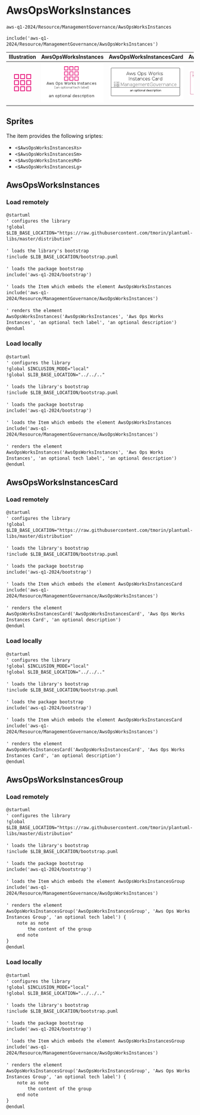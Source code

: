 # AwsOpsWorksInstances


```text
aws-q1-2024/Resource/ManagementGovernance/AwsOpsWorksInstances
```

```text
include('aws-q1-2024/Resource/ManagementGovernance/AwsOpsWorksInstances')
```



| Illustration | AwsOpsWorksInstances | AwsOpsWorksInstancesCard | AwsOpsWorksInstancesGroup |
| :---: | :---: | :---: | :---: |
| ![illustration for Illustration](../../../aws-q1-2024/Resource/ManagementGovernance/AwsOpsWorksInstances.png) | ![illustration for AwsOpsWorksInstances](../../../aws-q1-2024/Resource/ManagementGovernance/AwsOpsWorksInstances.Local.png) | ![illustration for AwsOpsWorksInstancesCard](../../../aws-q1-2024/Resource/ManagementGovernance/AwsOpsWorksInstancesCard.Local.png) | ![illustration for AwsOpsWorksInstancesGroup](../../../aws-q1-2024/Resource/ManagementGovernance/AwsOpsWorksInstancesGroup.Local.png) |



## Sprites
The item provides the following sriptes:

- `<$AwsOpsWorksInstancesXs>`
- `<$AwsOpsWorksInstancesSm>`
- `<$AwsOpsWorksInstancesMd>`
- `<$AwsOpsWorksInstancesLg>`





## AwsOpsWorksInstances

### Load remotely
```plantuml
@startuml
' configures the library
!global $LIB_BASE_LOCATION="https://raw.githubusercontent.com/tmorin/plantuml-libs/master/distribution"

' loads the library's bootstrap
!include $LIB_BASE_LOCATION/bootstrap.puml

' loads the package bootstrap
include('aws-q1-2024/bootstrap')

' loads the Item which embeds the element AwsOpsWorksInstances
include('aws-q1-2024/Resource/ManagementGovernance/AwsOpsWorksInstances')

' renders the element
AwsOpsWorksInstances('AwsOpsWorksInstances', 'Aws Ops Works Instances', 'an optional tech label', 'an optional description')
@enduml
```

### Load locally
```plantuml
@startuml
' configures the library
!global $INCLUSION_MODE="local"
!global $LIB_BASE_LOCATION="../../.."

' loads the library's bootstrap
!include $LIB_BASE_LOCATION/bootstrap.puml

' loads the package bootstrap
include('aws-q1-2024/bootstrap')

' loads the Item which embeds the element AwsOpsWorksInstances
include('aws-q1-2024/Resource/ManagementGovernance/AwsOpsWorksInstances')

' renders the element
AwsOpsWorksInstances('AwsOpsWorksInstances', 'Aws Ops Works Instances', 'an optional tech label', 'an optional description')
@enduml
```

## AwsOpsWorksInstancesCard

### Load remotely
```plantuml
@startuml
' configures the library
!global $LIB_BASE_LOCATION="https://raw.githubusercontent.com/tmorin/plantuml-libs/master/distribution"

' loads the library's bootstrap
!include $LIB_BASE_LOCATION/bootstrap.puml

' loads the package bootstrap
include('aws-q1-2024/bootstrap')

' loads the Item which embeds the element AwsOpsWorksInstancesCard
include('aws-q1-2024/Resource/ManagementGovernance/AwsOpsWorksInstances')

' renders the element
AwsOpsWorksInstancesCard('AwsOpsWorksInstancesCard', 'Aws Ops Works Instances Card', 'an optional description')
@enduml
```

### Load locally
```plantuml
@startuml
' configures the library
!global $INCLUSION_MODE="local"
!global $LIB_BASE_LOCATION="../../.."

' loads the library's bootstrap
!include $LIB_BASE_LOCATION/bootstrap.puml

' loads the package bootstrap
include('aws-q1-2024/bootstrap')

' loads the Item which embeds the element AwsOpsWorksInstancesCard
include('aws-q1-2024/Resource/ManagementGovernance/AwsOpsWorksInstances')

' renders the element
AwsOpsWorksInstancesCard('AwsOpsWorksInstancesCard', 'Aws Ops Works Instances Card', 'an optional description')
@enduml
```

## AwsOpsWorksInstancesGroup

### Load remotely
```plantuml
@startuml
' configures the library
!global $LIB_BASE_LOCATION="https://raw.githubusercontent.com/tmorin/plantuml-libs/master/distribution"

' loads the library's bootstrap
!include $LIB_BASE_LOCATION/bootstrap.puml

' loads the package bootstrap
include('aws-q1-2024/bootstrap')

' loads the Item which embeds the element AwsOpsWorksInstancesGroup
include('aws-q1-2024/Resource/ManagementGovernance/AwsOpsWorksInstances')

' renders the element
AwsOpsWorksInstancesGroup('AwsOpsWorksInstancesGroup', 'Aws Ops Works Instances Group', 'an optional tech label') {
    note as note
        the content of the group
    end note
}
@enduml
```

### Load locally
```plantuml
@startuml
' configures the library
!global $INCLUSION_MODE="local"
!global $LIB_BASE_LOCATION="../../.."

' loads the library's bootstrap
!include $LIB_BASE_LOCATION/bootstrap.puml

' loads the package bootstrap
include('aws-q1-2024/bootstrap')

' loads the Item which embeds the element AwsOpsWorksInstancesGroup
include('aws-q1-2024/Resource/ManagementGovernance/AwsOpsWorksInstances')

' renders the element
AwsOpsWorksInstancesGroup('AwsOpsWorksInstancesGroup', 'Aws Ops Works Instances Group', 'an optional tech label') {
    note as note
        the content of the group
    end note
}
@enduml
```

